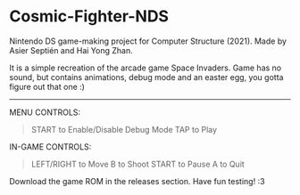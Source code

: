 # Cosmic-Fighter-NDS
Nintendo DS game-making project for Computer Structure (2021). Made by Asier Septién and Hai Yong Zhan.

It is a simple recreation of the arcade game Space Invaders.
Game has no sound, but contains animations, debug mode and an easter egg, you gotta figure out that one :)

-----------------

MENU CONTROLS:

> START to Enable/Disable Debug Mode
> TAP to Play


IN-GAME CONTROLS:

> LEFT/RIGHT to Move
> B to Shoot
> START to Pause
> A to Quit


Download the game ROM in the releases section. Have fun testing! :3

